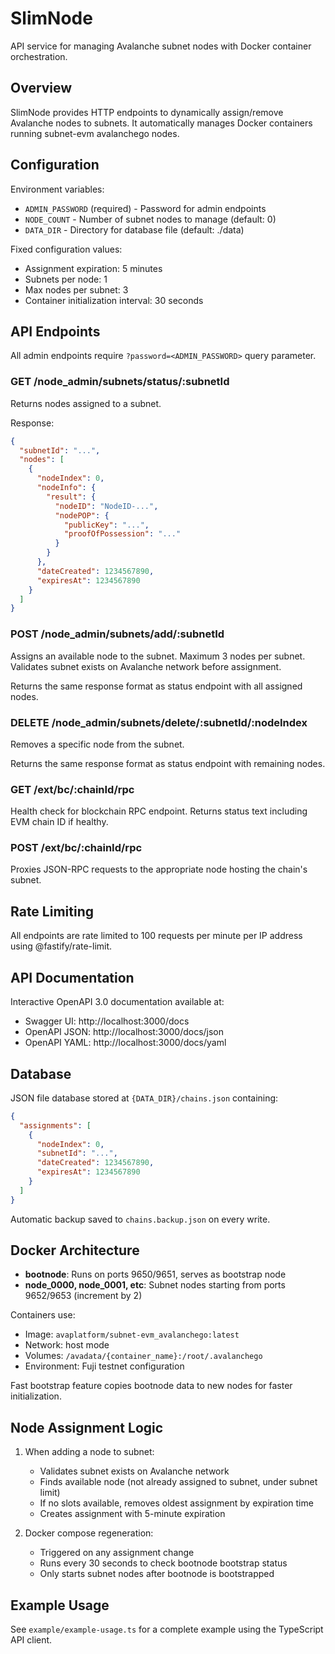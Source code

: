 # SlimNode

API service for managing Avalanche subnet nodes with Docker container
orchestration.

## Overview

SlimNode provides HTTP endpoints to dynamically assign/remove Avalanche nodes to
subnets. It automatically manages Docker containers running subnet-evm
avalanchego nodes.

## Configuration

Environment variables:

- `ADMIN_PASSWORD` (required) - Password for admin endpoints
- `NODE_COUNT` - Number of subnet nodes to manage (default: 0)
- `DATA_DIR` - Directory for database file (default: ./data)

Fixed configuration values:

- Assignment expiration: 5 minutes
- Subnets per node: 1
- Max nodes per subnet: 3
- Container initialization interval: 30 seconds

## API Endpoints

All admin endpoints require `?password=<ADMIN_PASSWORD>` query parameter.

### GET /node_admin/subnets/status/:subnetId

Returns nodes assigned to a subnet.

Response:

```json
{
  "subnetId": "...",
  "nodes": [
    {
      "nodeIndex": 0,
      "nodeInfo": {
        "result": {
          "nodeID": "NodeID-...",
          "nodePOP": {
            "publicKey": "...",
            "proofOfPossession": "..."
          }
        }
      },
      "dateCreated": 1234567890,
      "expiresAt": 1234567890
    }
  ]
}
```

### POST /node_admin/subnets/add/:subnetId

Assigns an available node to the subnet. Maximum 3 nodes per subnet. Validates
subnet exists on Avalanche network before assignment.

Returns the same response format as status endpoint with all assigned nodes.

### DELETE /node_admin/subnets/delete/:subnetId/:nodeIndex

Removes a specific node from the subnet.

Returns the same response format as status endpoint with remaining nodes.

### GET /ext/bc/:chainId/rpc

Health check for blockchain RPC endpoint. Returns status text including EVM
chain ID if healthy.

### POST /ext/bc/:chainId/rpc

Proxies JSON-RPC requests to the appropriate node hosting the chain's subnet.

## Rate Limiting

All endpoints are rate limited to 100 requests per minute per IP address using
@fastify/rate-limit.

## API Documentation

Interactive OpenAPI 3.0 documentation available at:

- Swagger UI: http://localhost:3000/docs
- OpenAPI JSON: http://localhost:3000/docs/json
- OpenAPI YAML: http://localhost:3000/docs/yaml

## Database

JSON file database stored at `{DATA_DIR}/chains.json` containing:

```json
{
  "assignments": [
    {
      "nodeIndex": 0,
      "subnetId": "...",
      "dateCreated": 1234567890,
      "expiresAt": 1234567890
    }
  ]
}
```

Automatic backup saved to `chains.backup.json` on every write.

## Docker Architecture

- **bootnode**: Runs on ports 9650/9651, serves as bootstrap node
- **node_0000, node_0001, etc**: Subnet nodes starting from ports 9652/9653
  (increment by 2)

Containers use:

- Image: `avaplatform/subnet-evm_avalanchego:latest`
- Network: host mode
- Volumes: `/avadata/{container_name}:/root/.avalanchego`
- Environment: Fuji testnet configuration

Fast bootstrap feature copies bootnode data to new nodes for faster
initialization.

## Node Assignment Logic

1. When adding a node to subnet:
   - Validates subnet exists on Avalanche network
   - Finds available node (not already assigned to subnet, under subnet limit)
   - If no slots available, removes oldest assignment by expiration time
   - Creates assignment with 5-minute expiration

2. Docker compose regeneration:
   - Triggered on any assignment change
   - Runs every 30 seconds to check bootnode bootstrap status
   - Only starts subnet nodes after bootnode is bootstrapped

## Example Usage

See `example/example-usage.ts` for a complete example using the TypeScript API
client.
